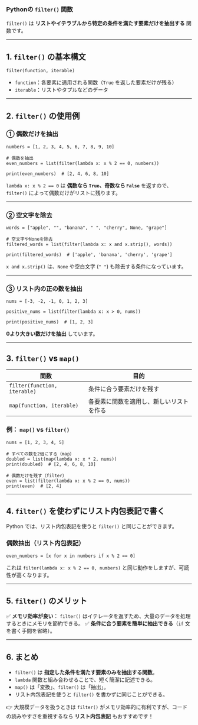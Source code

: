 ### **Pythonの `filter()` 関数**

`filter()` は **リストやイテラブルから特定の条件を満たす要素だけを抽出する** 関数です。

------

## **1. `filter()` の基本構文**

```
filter(function, iterable)
```

- `function`：各要素に適用される関数（`True` を返した要素だけが残る）
- `iterable`：リストやタプルなどのデータ

------

## **2. `filter()` の使用例**

### **① 偶数だけを抽出**

```
numbers = [1, 2, 3, 4, 5, 6, 7, 8, 9, 10]

# 偶数を抽出
even_numbers = list(filter(lambda x: x % 2 == 0, numbers))

print(even_numbers)  # [2, 4, 6, 8, 10]
```

`lambda x: x % 2 == 0` は **偶数なら `True`、奇数なら `False`** を返すので、`filter()` によって偶数だけがリストに残ります。

------

### **② 空文字を除去**

```
words = ["apple", "", "banana", " ", "cherry", None, "grape"]

# 空文字やNoneを除去
filtered_words = list(filter(lambda x: x and x.strip(), words))

print(filtered_words)  # ['apple', 'banana', 'cherry', 'grape']
```

`x and x.strip()` は、`None` や空白文字 (`" "`) も除去する条件になっています。

------

### **③ リスト内の正の数を抽出**

```
nums = [-3, -2, -1, 0, 1, 2, 3]

positive_nums = list(filter(lambda x: x > 0, nums))

print(positive_nums)  # [1, 2, 3]
```

**0より大きい数だけを抽出** しています。

------

## **3. `filter()` vs `map()`**

| 関数                         | 目的                                     |
| ---------------------------- | ---------------------------------------- |
| `filter(function, iterable)` | 条件に合う要素だけを残す                 |
| `map(function, iterable)`    | 各要素に関数を適用し、新しいリストを作る |

### **例： `map()` vs `filter()`**

```
nums = [1, 2, 3, 4, 5]

# すべての数を2倍にする（map）
doubled = list(map(lambda x: x * 2, nums))
print(doubled)  # [2, 4, 6, 8, 10]

# 偶数だけを残す（filter）
even = list(filter(lambda x: x % 2 == 0, nums))
print(even)  # [2, 4]
```

------

## **4. `filter()` を使わずにリスト内包表記で書く**

Python では、リスト内包表記を使うと `filter()` と同じことができます。

### **偶数抽出（リスト内包表記）**

```
even_numbers = [x for x in numbers if x % 2 == 0]
```

これは `filter(lambda x: x % 2 == 0, numbers)` と同じ動作をしますが、可読性が高くなります。

------

## **5. `filter()` のメリット**

✅ **メモリ効率が良い**： `filter()` はイテレータを返すため、大量のデータを処理するときにメモリを節約できる。
✅ **条件に合う要素を簡単に抽出できる**（`if` 文を書く手間を省略）。

------

## **6. まとめ**

- `filter()` は **指定した条件を満たす要素のみを抽出する関数**。
- `lambda` 関数と組み合わせることで、短く簡潔に記述できる。
- `map()` は「変換」、`filter()` は「抽出」。
- リスト内包表記を使うと `filter()` を書かずに同じことができる。

👉 大規模データを扱うときは `filter()` がメモリ効率的に有利ですが、コードの読みやすさを重視するなら **リスト内包表記** もおすすめです！